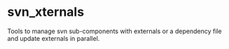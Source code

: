 # svn_xternals
Tools to manage svn sub-components with externals or a dependency file and update externals in parallel.
